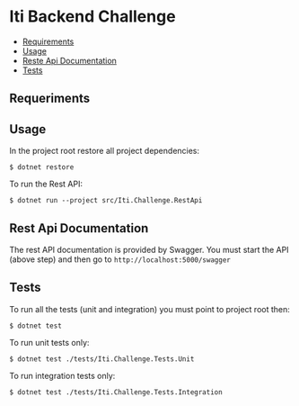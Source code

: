 # Iti Backend Challenge

* [Requirements](#Requirements)
* [Usage](#Usage)
* [Reste Api Documentation](#Rest-Api-Documentation)
* [Tests](#Tests)

## Requeriments


## Usage

In the project root restore all project dependencies:
```shell
$ dotnet restore
```

To run the Rest API:
```shell
$ dotnet run --project src/Iti.Challenge.RestApi
```

## Rest Api Documentation

The rest API documentation is provided by Swagger. You must start the API (above step) and then go to `http://localhost:5000/swagger` 

## Tests

To run all the tests (unit and integration) you must point to project root then:
```shell
$ dotnet test
```

To run unit tests only:
```shell
$ dotnet test ./tests/Iti.Challenge.Tests.Unit
```

To run integration tests only:
```shell
$ dotnet test ./tests/Iti.Challenge.Tests.Integration
```